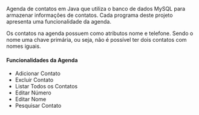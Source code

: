 Agenda de contatos em Java que utiliza o banco de dados MySQL para armazenar informações de contatos. Cada programa deste projeto apresenta uma funcionalidade da agenda.

Os contatos na agenda possuem como atributos nome e telefone. Sendo o nome uma chave primária, ou seja, não é possível ter dois contatos com nomes iguais.

#### Funcionalidades da Agenda
- Adicionar Contato
- Excluir Contato
- Listar Todos os Contatos
- Editar Número
- Editar Nome
- Pesquisar Contato